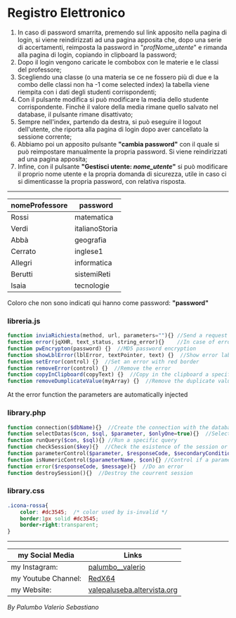 # Registro Elettronico 

1. In caso di password smarrita, premendo sul link apposito nella pagina di login, si viene reindirizzati ad una pagina apposita che,
   dopo una serie di accertamenti, reimposta la password in "*profNome_utente*" e rimanda alla pagina di login, copiando in clipboard la password;
2. Dopo il login vengono caricate le combobox con le materie e le classi del professore; 
3. Scegliendo una classe (o una materia se ce ne fossero più di due e la combo delle classi non ha -1 come selected index)
   la tabella viene riempita con i dati degli studenti corrispondenti;
4. Con il pulsante modifica si può modificare la media dello studente corrispondente. Finchè il valore della media rimane quello salvato
   nel database, il pulsante rimane disattivato;
5. Sempre nell'index, partendo da destra, si può eseguire il logout dell'utente, che riporta alla pagina di login dopo aver cancellato la sessione
   corrente;
6. Abbiamo poi un apposito pulsante **"cambia password"** con il quale si può reimpostare manualmente la propria password. Si viene reindirizzati ad
   una pagina apposita;
7. Infine, con il pulsante **"Gestisci utente: *nome_utente*"**  si può modificare il proprio nome utente e la propria domanda di sicurezza, utile in caso ci
   si dimenticasse la propria password, con relativa risposta.

--------------------------------

nomeProfessore | password
---------------|-----------------------
Rossi 	|	matematica
Verdi 	|	italianoStoria
Abbà	|	geografia
Cerrato |	inglese1
Allegri |	informatica
Berutti	|	sistemiReti
Isaia	|	tecnologie

Coloro che non sono indicati qui hanno come password: **"password"**

### libreria.js
```javascript
function inviaRichiesta(method, url, parameters=""){} //Send a request for ajax
function error(jqXHR, text_status, string_error){}    //In case of error it returns the type
function pwEncrypton(password) {}  //MD5 password encryption
function showLblError(lblError, textPointer, text) {}  //Show error label
function setError(control) {}  //Set an error with red border
function removeError(control) {}  //Remove the error
function copyInClipboard(copyText) {}  //Copy in the clipboard a specific text
function removeDumplicateValue(myArray) {}  //Remove the duplicate value from an array
```

At the error function the parameters are automatically injected

### library.php
```php
function connection($dbName){}  //Create the connection with the database
function selectDatas($con, $sql, $parameter, $onlyOne=true){}  //Select and return one or more datas with SQL Query
function runQuery($con, $sql){} //Run a specific query
function checkSession($key){}  //Check the esistence of the session or if this is expired
function parameterControl($parameter, $responseCode, $secondaryCondition=true){} //Control of a specific parameter
function isNumericControl($parameterName, $con){} //Control if a parameter is numeric. If this is true, it return the parameter
function error($responseCode, $message){}  //Do an error
function destroySession(){}  //Destroy the courrent session
```

### library.css
```css
.icona-rossa{
	color: #dc3545;  /* color used by is-invalid */
	border:1px solid #dc3545; 
	border-right:transparent;
}
```

--------------------------------

my Social Media | Links
------------- | ------------------------------------------------------------------
my Instagram: | [palumbo__valerio](https://www.instagram.com/palumbo__valerio/)
my Youtube Channel: | [RedX64](https://www.youtube.com/channel/UCWOLxDm6jrNPUvrkjsRmscg?view_as=subscriber)
my Website: | [valepaluseba.altervista.org](https://valepaluseba.altervista.org/)

*By Palumbo Valerio Sebastiano*
